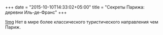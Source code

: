 +++
date = "2015-10-10T14:33:02+05:00"
title = "Секреты Парижа: деревни Иль-де-Франс"
+++


[!Img](/splashes/london.jpg)
Нет в мире более классического туристического направления чем Париж.

